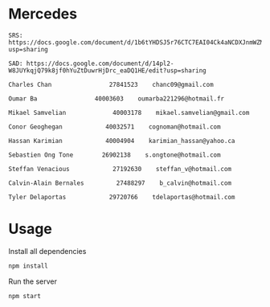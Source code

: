 # Mercedes
	SRS: https://docs.google.com/document/d/1b6tYHDSJ5r76CTC7EAI04Ck4aNCDXJnmWZM7duv9CbI/edit?usp=sharing
	
	SAD: https://docs.google.com/document/d/14pl2-W8JUYkqjQ79k8jf0hYuZtDuwrHjDrc_eaDQ1HE/edit?usp=sharing
	
	Charles Chan                27841523    chanc09@gmail.com
	
	Oumar Ba                40003603    oumarba221296@hotmail.fr
	
	Mikael Samvelian             40003178    mikael.samvelian@gmail.com
	
	Conor Geoghegan            40032571    cognoman@hotmail.com
	
	Hassan Karimian            40004904    karimian_hassan@yahoo.ca
	
	Sebastien Ong Tone        26902138    s.ongtone@hotmail.com
	
	Steffan Venacious            27192630    steffan_v@hotmail.com
	
	Calvin-Alain Bernales         27488297    b_calvin@hotmail.com
	
	Tyler Delaportas            29720766    tdelaportas@hotmail.com

# Usage

Install all dependencies
```sh
npm install
```

Run the server
```sh
npm start
```
